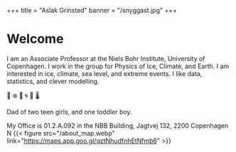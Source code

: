 +++
title = "Aslak Grinsted"
banner = "/snyggast.jpg"
+++


# Welcome 

I am an Associate Professor at the Niels Bohr Institute, University of Copenhagen. I work in the group for Physics of Ice, Climate, and Earth. I am interested in ice, climate, sea level, and extreme events. I like data, statistics, and clever modelling. 

🧪 ❄️ 🌊 🌀 🥼 🌡️ 

Dad of two teen girls, and one toddler boy. 



My Office is 01.2.A.092 in the NBB Building, Jagtvej 132, 2200 Copenhagen N
{{< figure src="/about_map.webp" link="https://maps.app.goo.gl/qztNhudfnhEtNfmb6" >}}

